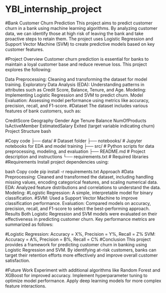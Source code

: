 # YBI_internship_project
#Bank Customer Churn Prediction
This project aims to predict customer churn in a bank using machine learning algorithms. By analyzing customer data, we can identify those at high risk of leaving the bank and take proactive steps to retain them. The project uses Logistic Regression and Support Vector Machine (SVM) to create predictive models based on key customer features.

#Project Overview
Customer churn prediction is essential for banks to maintain a loyal customer base and reduce revenue loss. This project explores the following:

Data Preprocessing: Cleaning and transforming the dataset for model training.
Exploratory Data Analysis (EDA): Understanding patterns in attributes such as Credit Score, Balance, Tenure, and Age.
Modeling: Implementing Logistic Regression and SVM to predict churn.
Model Evaluation: Assessing model performance using metrics like accuracy, precision, recall, and F1-score.
#Dataset
The dataset includes various features of bank customers, such as:

  CreditScore
  Geography
  Gender
  Age
  Tenure
  Balance
  NumOfProducts
  IsActiveMember
  EstimatedSalary
  Exited (target variable indicating churn)
  Project Structure
  bash

#Copy code
├── data/                       # Dataset folder
├── notebooks/                  # Jupyter notebooks for EDA and model training
├── src/                        # Python scripts for data preprocessing, modeling, and evaluation
├── README.md                   # Project description and instructions
└── requirements.txt            # Required libraries
#Requirements
Install project dependencies using:

bash
Copy code
pip install -r requirements.txt
Approach
#Data Preprocessing: Cleaned and transformed the dataset, including handling missing values, encoding categorical features, and scaling numerical data.
EDA: Analyzed feature distributions and correlations to understand the data.
Modeling:
#Logistic Regression: A simple, interpretable model for binary classification.
#SVM: Used a Support Vector Machine to improve classification performance.
Evaluation: Compared models on accuracy, precision, recall, and F1-score to select the best-performing approach.
Results
Both Logistic Regression and SVM models were evaluated on their effectiveness in predicting customer churn. Key performance metrics are summarized as follows:

#Logistic Regression: Accuracy = X%, Precision = Y%, Recall = Z%
SVM: Accuracy = A%, Precision = B%, Recall = C%
#Conclusion
This project provides a framework for predicting customer churn in banking using Logistic Regression and SVM. By identifying at-risk customers, banks can target their retention efforts more effectively and improve overall customer satisfaction.

#Future Work
Experiment with additional algorithms like Random Forest and XGBoost for improved accuracy.
Implement hyperparameter tuning to optimize model performance.
Apply deep learning models for more complex feature interactions.


